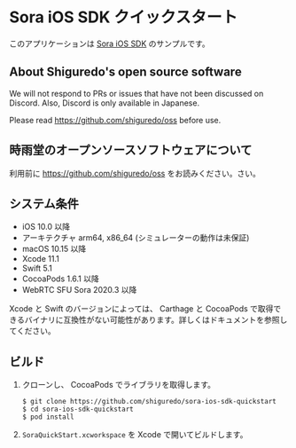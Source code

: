# Sora iOS SDK クイックスタート

このアプリケーションは [Sora iOS SDK](https://github.com/shiguredo/sora-ios-sdk) のサンプルです。

## About Shiguredo's open source software

We will not respond to PRs or issues that have not been discussed on Discord. Also, Discord is only available in Japanese.

Please read https://github.com/shiguredo/oss before use.

## 時雨堂のオープンソースソフトウェアについて

利用前に https://github.com/shiguredo/oss をお読みください。さい。

## システム条件

- iOS 10.0 以降
- アーキテクチャ arm64, x86_64 (シミュレーターの動作は未保証)
- macOS 10.15 以降
- Xcode 11.1
- Swift 5.1
- CocoaPods 1.6.1 以降
- WebRTC SFU Sora 2020.3 以降

Xcode と Swift のバージョンによっては、 Carthage と CocoaPods で取得できるバイナリに互換性がない可能性があります。詳しくはドキュメントを参照してください。

## ビルド

1. クローンし、 CocoaPods でライブラリを取得します。

   ```
   $ git clone https://github.com/shiguredo/sora-ios-sdk-quickstart
   $ cd sora-ios-sdk-quickstart
   $ pod install
   ```

2. ``SoraQuickStart.xcworkspace`` を Xcode で開いてビルドします。
